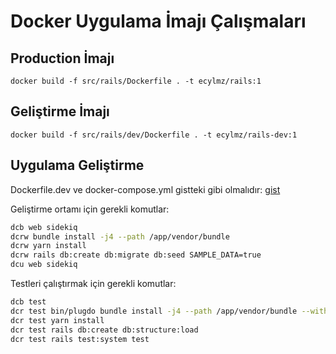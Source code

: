 Docker Uygulama İmajı Çalışmaları
=================================

Production İmajı
----------------

`docker build -f src/rails/Dockerfile . -t ecylmz/rails:1`

Geliştirme İmajı
----------------

`docker build -f src/rails/dev/Dockerfile . -t ecylmz/rails-dev:1`

Uygulama Geliştirme
-------------------

Dockerfile.dev ve docker-compose.yml gistteki gibi olmalıdır: [gist](https://gist.github.com/ecylmz/f9fbbb56e4b86d7270ae9f4459d58564)

Geliştirme ortamı için gerekli komutlar:

```sh
dcb web sidekiq
dcrw bundle install -j4 --path /app/vendor/bundle
dcrw yarn install
dcrw rails db:create db:migrate db:seed SAMPLE_DATA=true
dcu web sidekiq
```

Testleri çalıştırmak için gerekli komutlar:

```sh
dcb test
dcr test bin/plugdo bundle install -j4 --path /app/vendor/bundle --without development
dcr test yarn install
dcr test rails db:create db:structure:load
dcr test rails test:system test
```
